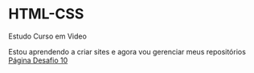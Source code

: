 # HTML-CSS
 Estudo Curso em Video

 Estou aprendendo a criar sites e agora vou gerenciar meus repositórios
 <br>
<a href="https://drk-arthur.github.io/HTML-CSS/desafios/d010/treino.html">Página Desafio 10</a>
